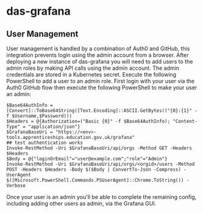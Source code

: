 # das-grafana

## User Management

User management is handled by a combination of Auth0 and GitHub, this integration prevents login using the admin account from a browser.  After deploying a new instance of das-grafana you will need to add users to the admin roles by making API calls using the admin account.  The admin credentials are stored in a Kubernetes secret.  Execute the following PowerShell to add a user to an admin role.  First login with your user via the Auth0 GitHub flow then execute the following PowerShell to make your user an admin:

```
$Base64AuthInfo = [Convert]::ToBase64String([Text.Encoding]::ASCII.GetBytes(("{0}:{1}" -f $Username,$Password)))
$Headers = @{Authorization=("Basic {0}" -f $Base64AuthInfo); "Content-Type" = "application/json"}
$GrafanaBaseUri = "https://<env>-tools.apprenticeships.education.gov.uk/grafana"
## test authentication works
Invoke-RestMethod -Uri $GrafanaBaseUri/api/orgs -Method GET -Headers $Headers
$Body = @{"loginOrEmail"="user@example.com";"role"="Admin"}
Invoke-RestMethod -Uri $GrafanaBaseUri/api/orgs/<orgid>/users -Method POST -Headers $Headers -Body $($Body | ConvertTo-Json -Compress) -UserAgent $([Microsoft.PowerShell.Commands.PSUserAgent]::Chrome.ToString()) -Verbose
```

Once your user is an admin you'll be able to complete the remaining config, including adding other users as admin, via the Grafana GUI.
